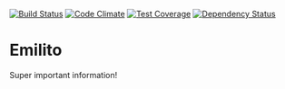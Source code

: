 [![Build Status](https://travis-ci.org/v-kolesnikov/emilito.svg?branch=master)](https://travis-ci.org/v-kolesnikov/emilito)
[![Code Climate](https://codeclimate.com/github/v-kolesnikov/emilito/badges/gpa.svg)](https://codeclimate.com/github/v-kolesnikov/emilito)
[![Test Coverage](https://codeclimate.com/github/v-kolesnikov/emilito/badges/coverage.svg)](https://codeclimate.com/github/v-kolesnikov/emilito/coverage)
[![Dependency Status](https://gemnasium.com/badges/github.com/v-kolesnikov/emilito.svg)](https://gemnasium.com/github.com/v-kolesnikov/emilito)

# Emilito

Super important information!
